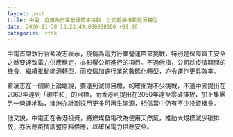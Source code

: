 ```yaml
---
layout: post
title: 中電：疫情為行業營運帶來挑戰　公司趁機推動能源轉型
date: 2020-11-30 13:23:49.000000000 +08:00
categories: rthk
---
```


中電首席執行官藍凌志表示，疫情為電力行業營運帶來挑戰，特別是保障員工安全之餘要達致電力供應穩定，亦影響公司進行的項目。不過他指，公司趁疫情期間的機會，繼續推動能源轉型，而疫情加速行業的數碼化轉型，亦令運作更具效率。

藍凌志在一個網上論壇說，要達到減排目標，的確面對不少挑戰，不過中國提出在2060年達到「碳中和」的目標，而香港則提出在2050年達至零碳排放，加上集團另一營運地點，澳洲亦計劃採用更多可再生能源，相信當中仍有不少投資機會。

他又說，中電正在香港投資，將燃煤發電改為使用天然氣，推動大規模減少碳排放，亦因應疫情調整原料供應，以確保電力供應安全。
